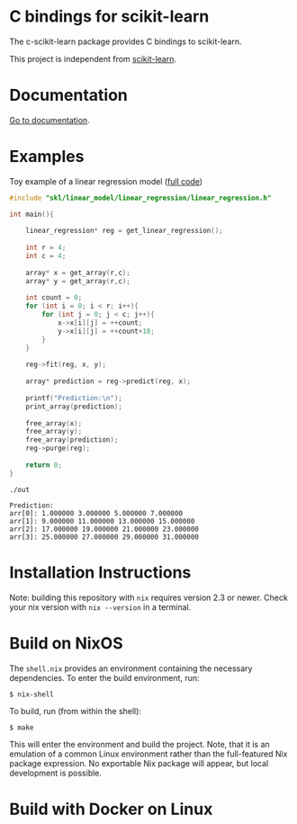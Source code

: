 # C bindings for scikit-learn

The c-scikit-learn package provides C bindings to scikit-learn.

This project is independent from [scikit-learn](https://scikit-learn.org/stable/).

# Documentation

[Go to documentation](https://github.com/Josemarialanda/C-wrapper-scikitlearn/blob/master/DOCUMENTATION.md).

# Examples

Toy example of a linear regression model ([full code](https://github.com/Josemarialanda/C-wrapper-scikitlearn/blob/master/examples/main.c))

```c
#include "skl/linear_model/linear_regression/linear_regression.h"

int main(){
    
    linear_regression* reg = get_linear_regression();
    
    int r = 4;
    int c = 4;
    
    array* x = get_array(r,c);
    array* y = get_array(r,c);
  
    int count = 0;
    for (int i = 0; i < r; i++){
        for (int j = 0; j < c; j++){
            x->x[i][j] = ++count;
            y->x[i][j] = ++count+10;
        }
    }
            
    reg->fit(reg, x, y);
    
    array* prediction = reg->predict(reg, x);
    
    printf("Prediction:\n");
    print_array(prediction);
   
    free_array(x);
    free_array(y);
    free_array(prediction); 
    reg->purge(reg);
    
    return 0;
}
```

```
./out

Prediction:
arr[0]: 1.000000 3.000000 5.000000 7.000000
arr[1]: 9.000000 11.000000 13.000000 15.000000
arr[2]: 17.000000 19.000000 21.000000 23.000000
arr[3]: 25.000000 27.000000 29.000000 31.000000
```

# Installation Instructions

Note: building this repository with `nix` requires version 2.3 or newer. Check your nix version with `nix --version` in a terminal.

# Build on NixOS

The `shell.nix` provides an environment containing the necessary dependencies. To enter the build environment, run:

```
$ nix-shell
```

To build, run (from within the shell):

```
$ make
```

This will enter the environment and build the project. Note, that it is an emulation of a common Linux
environment rather than the full-featured Nix package expression. No exportable Nix package will appear,
but local development is possible.

# Build with Docker on Linux

